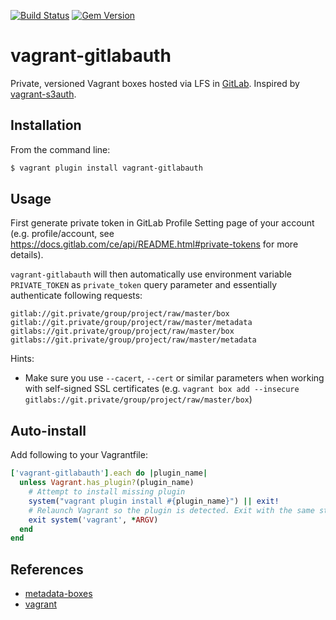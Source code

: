 [![Build Status](https://travis-ci.org/tsmolka/vagrant-gitlabauth.svg?branch=master)](https://travis-ci.org/tsmolka/vagrant-gitlabauth) [![Gem Version](https://badge.fury.io/rb/vagrant-gitlabauth.svg)](http://badge.fury.io/rb/vagrant-gitlabauth)

# vagrant-gitlabauth

Private, versioned Vagrant boxes hosted via LFS in [GitLab](https://gitlab.com/). Inspired by [vagrant-s3auth](https://github.com/WhoopInc/vagrant-s3auth).

## Installation

From the command line:

```bash
$ vagrant plugin install vagrant-gitlabauth
```

## Usage
First generate private token in GitLab Profile Setting page of your account (e.g. profile/account, see https://docs.gitlab.com/ce/api/README.html#private-tokens for more details). 

`vagrant-gitlabauth` will then automatically use environment variable `PRIVATE_TOKEN` as `private_token` query parameter and essentially authenticate following requests:
```
gitlab://git.private/group/project/raw/master/box
gitlab://git.private/group/project/raw/master/metadata
gitlabs://git.private/group/project/raw/master/box
gitlabs://git.private/group/project/raw/master/metadata
```

Hints:
 - Make sure you use `--cacert`, `--cert` or similar parameters when working with self-signed SSL certificates (e.g. `vagrant box add --insecure gitlabs://git.private/group/project/raw/master/box`)

## Auto-install

Add following to your Vagrantfile:

```ruby
['vagrant-gitlabauth'].each do |plugin_name|
  unless Vagrant.has_plugin?(plugin_name)
    # Attempt to install missing plugin
    system("vagrant plugin install #{plugin_name}") || exit!
    # Relaunch Vagrant so the plugin is detected. Exit with the same status code.
    exit system('vagrant', *ARGV)
  end
end
```

## References
 - [metadata-boxes](http://docs.vagrantup.com/v2/boxes/format.html)
 - [vagrant](http://vagrantup.com)
